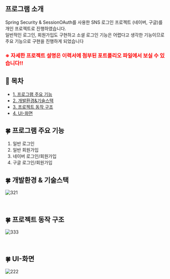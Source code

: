 ## 프로그램 소개
Spring Security & SessionOAuth를 사용한 SNS 로그인 프로젝트 (네이버, 구글)를 개인 프로젝트로 진행하였습니다.
<br>
일반적인 로그인, 회원가입도 구현하고 소셜 로그인 기능은 어렵다고 생각한 기능이므로 주요 기능으로 구현을 진행하게 되었습니다

<h3 style="color:red">※ 자세한 프로젝트 설명은 이력서에 첨부된 포트폴리오 파일에서 보실 수 있습니다!!</h3>

## 📌 목차
- [1. 프로그램 주요 기능](#프로그램-주요-기능)
- [2. 개발환경&기술스택](#🍀-개발환경&기술스택)
- [3. 프로젝트 동작 구조](#프로젝트-동작-구조)
- [4. UI-화면](#UI-화면)

## 🍀 프로그램 주요 기능
1. 일반 로그인
2. 일반 회원가입
3. 네이버 로그인/회원가입
4. 구글 로그인/회원가입

## 🍀 개발환경 & 기술스택
![321](https://github.com/leelife96/OAuthSession/assets/132639168/44347456-087d-4690-96d4-08a19ab31d8a) 

<br>


## 🍀 프로젝트 동작 구조
![333](https://github.com/leelife96/OAuthSession/assets/132639168/535f5baa-094b-4c51-9837-d90f84af9958)

<br>

## 🍀 UI-화면
![222](https://github.com/leelife96/OAuthSession/assets/132639168/797858e8-759e-4cde-b541-de8090b52025)
